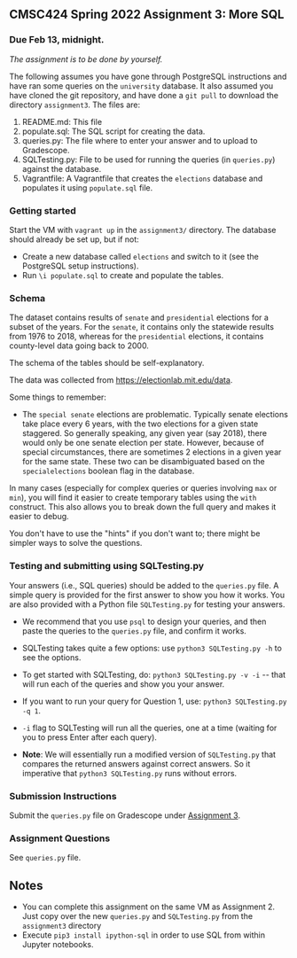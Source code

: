 ## CMSC424 Spring 2022 Assignment 3: More SQL
### Due Feb 13, midnight.
*The assignment is to be done by yourself.*

The following assumes you have gone through PostgreSQL instructions and have ran some queries on the `university` database. 
It also assumed you have cloned the git repository, and have done a `git pull` to download the directory `assignment3`. The files are:

1. README.md: This file
1. populate.sql: The SQL script for creating the data.
1. queries.py: The file where to enter your answer and to upload to Gradescope.
1. SQLTesting.py: File to be used for running the queries (in `queries.py`) against the database.
1. Vagrantfile: A Vagrantfile that creates the `elections` database and populates it using `populate.sql` file.

### Getting started
Start the VM with `vagrant up` in the `assignment3/` directory. The database should already be set up, but if not: 
- Create a new database called `elections` and switch to it (see the PostgreSQL setup instructions).
- Run `\i populate.sql` to create and populate the tables. 

### Schema 
The dataset contains results of `senate` and `presidential` elections for a subset of the years. For the `senate`, it contains only the statewide results from 1976 to 2018, whereas for the `presidential` elections, it contains county-level data going back to 2000.

The schema of the tables should be self-explanatory. 

The data was collected from https://electionlab.mit.edu/data.

Some things to remember: 
- The `special senate` elections are problematic. Typically senate elections take place every 6 years, with the two elections for a given state staggered. So generally speaking, any given year (say 2018), there would only be one senate election per state. However, because of special circumstances, there are
sometimes 2 elections in a given year for the same state. These two can be disambiguated based on the `specialelections` boolean flag in the database.

In many cases (especially for complex queries or queries involving 
`max` or `min`), you will find it easier to create temporary tables
using the `with` construct. This also allows you to break down the full
query and makes it easier to debug.

You don't have to use the "hints" if you don't want to; there might 
be simpler ways to solve the questions.

### Testing and submitting using SQLTesting.py
Your answers (i.e., SQL queries) should be added to the `queries.py` file. A simple query is provided for the first answer to show you how it works.
You are also provided with a Python file `SQLTesting.py` for testing your answers.

- We recommend that you use `psql` to design your queries, and then paste the queries to the `queries.py` file, and confirm it works.

- SQLTesting takes quite a few options: use `python3 SQLTesting.py -h` to see the options.

- To get started with SQLTesting, do: `python3 SQLTesting.py -v -i` -- that will run each of the queries and show you your answer.

- If you want to run your query for Question 1, use: `python3 SQLTesting.py -q 1`. 

- `-i` flag to SQLTesting will run all the queries, one at a time (waiting for you to press Enter after each query).

- **Note**: We will essentially run a modified version of `SQLTesting.py` that compares the returned answers against correct answers. So it imperative that `python3 SQLTesting.py` runs without errors.

### Submission Instructions
Submit the `queries.py` file on Gradescope under <a href="https://www.gradescope.com/courses/336033/assignments/1687996">Assignment 3</a>. 
      
### Assignment Questions
See `queries.py` file.

## Notes
- You can complete this assignment on the same VM as Assignment 2. Just copy over the
new `queries.py` and `SQLTesting.py` from the `assignment3` directory
- Execute `pip3 install ipython-sql` in order to use SQL from within Jupyter
  notebooks.
  
